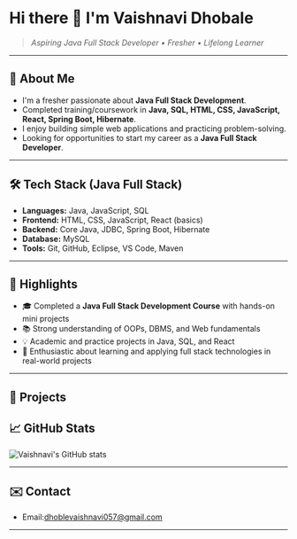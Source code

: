 # Hi there 👋 I'm Vaishnavi Dhobale

> *Aspiring Java Full Stack Developer • Fresher • Lifelong Learner*

---

## 🔭 About Me

- I'm a fresher passionate about **Java Full Stack Development**.
- Completed training/coursework in **Java, SQL, HTML, CSS, JavaScript, React, Spring Boot, Hibernate**.
- I enjoy building simple web applications and practicing problem-solving.
- Looking for opportunities to start my career as a **Java Full Stack Developer**.

---

## 🛠️ Tech Stack (Java Full Stack)

- **Languages:** Java, JavaScript, SQL  
- **Frontend:** HTML, CSS, JavaScript, React (basics)  
- **Backend:** Core Java, JDBC, Spring Boot, Hibernate  
- **Database:** MySQL  
- **Tools:** Git, GitHub, Eclipse, VS Code, Maven  

---

## 🌟 Highlights

- 🎓 Completed a **Java Full Stack Development Course** with hands-on mini projects  
- 📚 Strong understanding of OOPs, DBMS, and Web fundamentals  
- 💡 Academic and practice projects in Java, SQL, and React  
- 🚀 Enthusiastic about learning and applying full stack technologies in real-world projects  

---

## 📂 Projects



## 📈 GitHub Stats  

![Vaishnavi's GitHub stats](https://github-readme-stats.vercel.app/api?username=vaishnavi8788&show_icons=true&theme=dark)  

--- 
## ✉️ Contact

- Email:dhoblevaishnavi057@gmail.com


---
